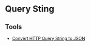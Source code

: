 # Query Sting

## Tools

- [Convert HTTP Query String to JSON](https://convertonline.io/convert/query-string-to-json)

